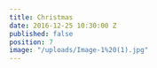 ```yaml
---
title: Christmas
date: 2016-12-25 10:30:00 Z
published: false
position: 7
image: "/uploads/Image-1%20(1).jpg"
---
```


